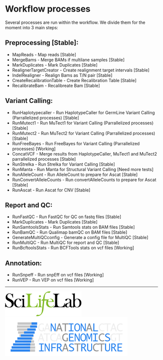 # Workflow processes

Several processes are run within the workflow. We divide them for the moment into 3 main steps:

## Preprocessing [Stable]:

- MapReads - Map reads [Stable]
- MergeBams - Merge BAMs if multilane samples [Stable]
- MarkDuplicates - Mark Duplicates [Stable]
- RealignerTargetCreator - Create realignment target intervals [Stable]
- IndelRealigner - Realign Bams as T/N pair [Stable]
- CreateRecalibrationTable - Create Recalibration Table [Stable]
- RecalibrateBam - Recalibreate Bam [Stable]

## Variant Calling:

- RunHaplotypecaller - Run HaplotypeCaller for GermLine Variant Calling (Parrallelized processes) [Stable]
- RunMutect1 - Run MuTect1 for Variant Calling (Parrallelized processes) [Stable]
- RunMutect2 - Run MuTect2 for Variant Calling (Parrallelized processes) [Stable]
- RunFreeBayes - Run FreeBayes for Variant Calling (Parrallelized processes) [Working]
- ConcatVCF - Merge results from HaplotypeCaller, MuTect1 and MuTect2 parrallelized processes [Stable]
- RunStrelka - Run Strelka for Variant Calling [Stable]
- RunManta - Run Manta for Structural Variant Calling [Need more tests]
- RunAlleleCount - Run AlleleCount to prepare for Ascat [Stable]
- RunConvertAlleleCounts - Run convertAlleleCounts to prepare for Ascat [Stable]
- RunAscat - Run Ascat for CNV [Stable]

## Report and QC:

- RunFastQC - Run FastQC for QC on fastq files [Stable]
- MarkDuplicates - Mark Duplicates [Stable]
- RunSamtoolsStats - Run Samtools stats on BAM files [Stable]
- RunBamQC - Run Qualimap bamQC on BAM files [Stable]
- GenerateMultiQCconfig - Generate a config file for MultiQC [Stable]
- RunMultiQC - Run MultiQC for report and QC [Stable]
- RunBcftoolsStats - Run BCFTools stats on vcf files [Working]

## Annotation:

- RunSnpeff - Run snpEff on vcf files [Working]
- RunVEP - Run VEP on vcf files [Working]

--------------------------------------------------------------------------------

[![](images/SciLifeLab_logo.png "SciLifeLab")][scilifelab-link] [![](images/NGI-final-small.png "NGI")][ngi-link]

[ngi-link]: https://ngisweden.scilifelab.se/
[scilifelab-link]: http://www.scilifelab.se/
